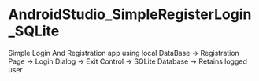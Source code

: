 # AndroidStudio_SimpleRegisterLogin_SQLite
Simple Login And Registration app using local DataBase
-> Registration Page
-> Login Dialog
-> Exit Control
-> SQLite Database
-> Retains logged user
